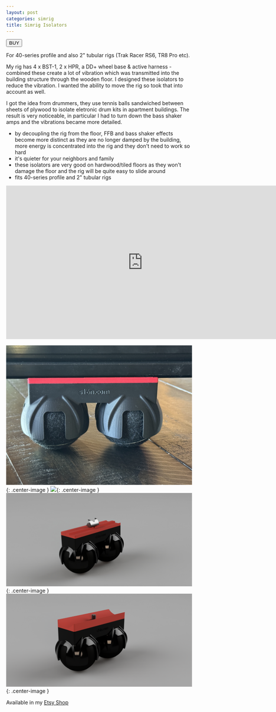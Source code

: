 ```yaml
---
layout: post
categories: simrig
title: Simrig Isolators
---
```


<a href="https://s16nengineering.etsy.com/listing/1844212953/simrig-vibration-isolators"><button>BUY</button></a>

For 40-series profile and also 2" tubular rigs (Trak Racer RS6, TR8 Pro etc).

My rig has 4 x BST-1, 2 x HPR, a DD+ wheel base & active harness - combined these create a lot of vibration which was transmitted into the building structure through the wooden floor. I designed these isolators to reduce the vibration. I wanted the ability to move the rig so took that into account as well.

I got the idea from drummers, they use tennis balls sandwiched between sheets of plywood to isolate eletronic drum kits in apartment buildings. The result is very noticeable, in particular I had to turn down the bass shaker amps and the vibrations became more detailed.

- by decoupling the rig from the floor, FFB and bass shaker effects become more distinct as they are no longer damped by the building, more energy is concentrated into the rig and they don't need to work so hard
- it's quieter for your neighbors and family
- these isolators are very good on hardwood/tiled floors as they won't damage the floor and the rig will be quite easy to slide around 
- fits 40-series profile and 2" tubular rigs

<iframe class="center-image" width="740" height="416" src="https://www.youtube.com/embed/oiSOLjrLcrQ?si=3xlgFTEuJvTTJUB7" title="YouTube video player" frameborder="0" allow="accelerometer; autoplay; clipboard-write; encrypted-media; gyroscope; picture-in-picture; web-share" referrerpolicy="strict-origin-when-cross-origin" allowfullscreen></iframe>

![](/assets/isolators/1.JPG){: .center-image }
![](/assets/isolators/2.png){: .center-image }
![](/assets/isolators/6.jpg){: .center-image }
![](/assets/isolators/7.png){: .center-image }

Available in my [Etsy Shop](https://www.etsy.com/listing/1844212953/)

